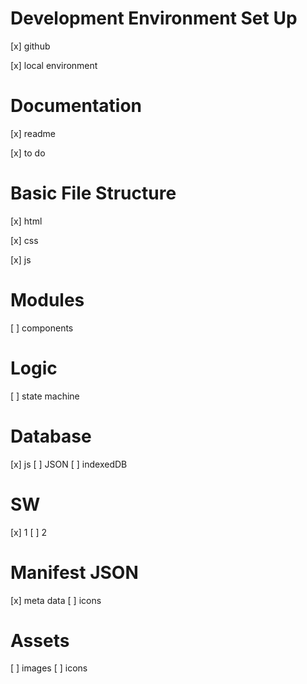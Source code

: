 # Development Environment Set Up

[x] github

[x] local environment

# Documentation

[x] readme

[x] to do

# Basic File Structure

[x] html

[x] css

[x] js

# Modules

[ ] components

# Logic

[ ] state machine

# Database

[x] js
[ ] JSON
[ ] indexedDB

# SW

[x] 1
[ ] 2

# Manifest JSON

[x] meta data
[ ] icons

# Assets

[ ] images
[ ] icons
